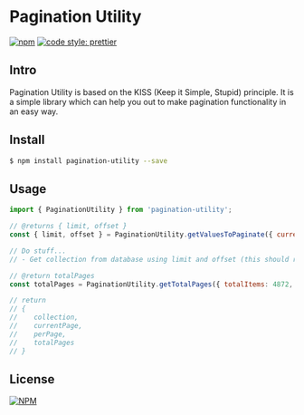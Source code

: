 # Pagination Utility
[![npm](https://img.shields.io/npm/v/pagination-utility?color=green&style=flat-square)](https://www.npmjs.com/package/pagination-utility)
[![code style: prettier](https://img.shields.io/badge/code_style-prettier-ff69b4.svg?style=flat-square)](https://github.com/prettier/prettier)

## Intro 
Pagination Utility is based on the KISS (Keep it Simple, Stupid) principle. It is a simple library which can help you out to make pagination functionality in an easy way.

## Install

```bash
$ npm install pagination-utility --save
```

## Usage

```javascript
import { PaginationUtility } from 'pagination-utility';

// @returns { limit, offset }
const { limit, offset } = PaginationUtility.getValuesToPaginate({ currentPage: 1, perPage: 10 });

// Do stuff...
// - Get collection from database using limit and offset (this should return the total of items, it will be used in the next step)

// @return totalPages
const totalPages = PaginationUtility.getTotalPages({ totalItems: 4872, perPage: 10 })

// return
// {
//    collection,
//    currentPage,
//    perPage,
//    totalPages
// }
```

## License

[![NPM](https://img.shields.io/npm/l/pagination-utility?color=red&style=flat-square)](https://opensource.org/licenses/MIT)